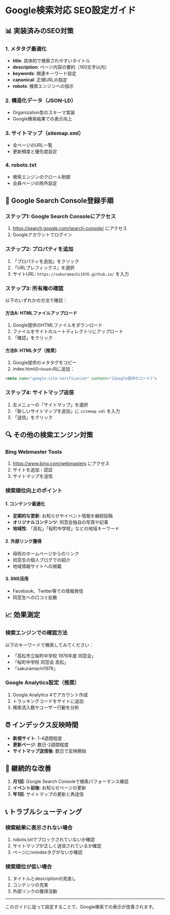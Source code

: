 # Google検索対応 SEO設定ガイド

## 📊 実装済みのSEO対策

### 1. メタタグ最適化
- **title**: 具体的で検索されやすいタイトル
- **description**: ページ内容の要約（160文字以内）
- **keywords**: 関連キーワード設定
- **canonical**: 正規URLの指定
- **robots**: 検索エンジンへの指示

### 2. 構造化データ（JSON-LD）
- Organization型のスキーマ実装
- Google検索結果での表示向上

### 3. サイトマップ（sitemap.xml）
- 全ページのURL一覧
- 更新頻度と優先度設定

### 4. robots.txt
- 検索エンジンのクロール制御
- 会員ページの除外設定

## 🚀 Google Search Console登録手順

### ステップ1: Google Search Consoleにアクセス
1. https://search.google.com/search-console/ にアクセス
2. Googleアカウントでログイン

### ステップ2: プロパティを追加
1. 「プロパティを追加」をクリック
2. 「URLプレフィックス」を選択
3. サイトURL: `https://sakuramachi1976.github.io/` を入力

### ステップ3: 所有権の確認
以下のいずれかの方法で確認：

#### 方法A: HTMLファイルアップロード
1. Google提供のHTMLファイルをダウンロード
2. ファイルをサイトのルートディレクトリにアップロード
3. 「確認」をクリック

#### 方法B: HTMLタグ（推奨）
1. Google提供のメタタグをコピー
2. index.htmlの`<head>`内に追加：
```html
<meta name="google-site-verification" content="[Google提供のコード]">
```

### ステップ4: サイトマップ送信
1. 左メニューの「サイトマップ」を選択
2. 「新しいサイトマップを追加」に `sitemap.xml` を入力
3. 「送信」をクリック

## 🔍 その他の検索エンジン対策

### Bing Webmaster Tools
1. https://www.bing.com/webmasters にアクセス
2. サイトを追加・認証
3. サイトマップを送信

### 検索順位向上のポイント

#### 1. コンテンツ最適化
- **定期的な更新**: お知らせやイベント情報を継続投稿
- **オリジナルコンテンツ**: 同窓会独自の写真や記事
- **地域性**: 「高松」「桜町中学校」などの地域キーワード

#### 2. 外部リンク獲得
- 母校のホームページからのリンク
- 同窓生の個人ブログでの紹介
- 地域情報サイトへの掲載

#### 3. SNS活用
- Facebook、Twitter等での情報発信
- 同窓生への口コミ拡散

## 📈 効果測定

### 検索エンジンでの確認方法
以下のキーワードで検索してみてください：

- 「高松市立桜町中学校 1976年度 同窓会」
- 「桜町中学校 同窓会 高松」
- 「sakuramachi1976」

### Google Analytics設定（推奨）
1. Google Analytics 4でアカウント作成
2. トラッキングコードをサイトに追加
3. 検索流入数やユーザー行動を分析

## ⏰ インデックス反映時間

- **新規サイト**: 1-4週間程度
- **更新ページ**: 数日-2週間程度
- **サイトマップ送信後**: 数日で反映開始

## 🔄 継続的な改善

1. **月1回**: Google Search Consoleで検索パフォーマンス確認
2. **イベント前後**: お知らせページの更新
3. **年1回**: サイトマップの更新と再送信

## 📞 トラブルシューティング

### 検索結果に表示されない場合
1. robots.txtでブロックされていないか確認
2. サイトマップが正しく送信されているか確認
3. ページにnoindexタグがないか確認

### 検索順位が低い場合
1. タイトルとdescriptionの見直し
2. コンテンツの充実
3. 外部リンクの獲得活動

---

このガイドに従って設定することで、Google検索での表示が改善されます。